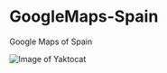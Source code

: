 # GoogleMaps-Spain
Google Maps of Spain

![Image of Yaktocat](https://octodex.github.com/images/yaktocat.png)
